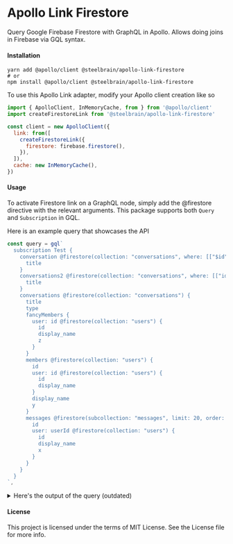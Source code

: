 # Apollo Link Firestore

Query Google Firebase Firestore with GraphQL in Apollo. Allows doing joins in Firebase via GQL syntax.

#### Installation

```
yarn add @apollo/client @steelbrain/apollo-link-firestore
# or
npm install @apollo/client @steelbrain/apollo-link-firestore
```

To use this Apollo Link adapter, modify your Apollo client creation like so

```js
import { ApolloClient, InMemoryCache, from } from '@apollo/client'
import createFirestoreLink from '@steelbrain/apollo-link-firestore'

const client = new ApolloClient({
  link: from([
    createFirestoreLink({
      firestore: firebase.firestore(),
    }),
  ]),
  cache: new InMemoryCache(),
})
```

#### Usage

To activate Firestore link on a GraphQL node, simply add the @firestore directive with the relevant arguments.
This package supports both `Query` and `Subscription` in GQL.

Here is an example query that showcases the API

```js
const query = gql`
  subscription Test {
    conversation @firestore(collection: "conversations", where: [["$id", "==", "NMI01qpXobQwd4HtKhgU"]]) {
      title
    }
    conversations2 @firestore(collection: "conversations", where: [["id", ">", 0]]) {
      title
    }
    conversations @firestore(collection: "conversations") {
      title
      type
      fancyMembers {
        user: id @firestore(collection: "users") {
          id
          display_name
          z
        }
      }
      members @firestore(collection: "users") {
        id
        user: id @firestore(collection: "users") {
          id
          display_name
        }
        display_name
        y
      }
      messages @firestore(subcollection: "messages", limit: 20, order: ["id", "desc"]) {
        id
        user: userId @firestore(collection: "users") {
          id
          display_name
          x
        }
      }
    }
  }
`,
```

<details>

<summary>Here's the output of the query (outdated)</summary>

```json
{
  "conversations2": [],
  "conversations": {
    "__type": "collection",
    "NMI01qpXobQwd4HtKhgU": {
      "fancyMessages": [{"id": 1}, {"id": 2}],
      "members": [1,2],
      "title": "Joe & Jane",
      "type": "group",
      "messages": {
        "__type": "collection",
        "uFBuo6CJu1knYqlzjzWl": {
          "userId": 3
        },
        "3PUKrbtpEGe14cmanKVy": {
          "userId": 2
        }
      }
    }
  },
  "users": {
    "2": {
      "display_name": "John Doe"
    }
  }
}
```

<details>
  <summary>Here is the database state used</summary>

```json
[
  {
    "title": "Drew & Anees",
    "type": "group",
    "__typename": "conversations",
    "members": [
      {
        "id": "2",
        "display_name": "Anees B",
        "y": null,
        "__typename": "users",
        "user": {
          "id": "2",
          "display_name": "Anees B",
          "__typename": "users"
        }
      },
      null
    ],
    "fancyMembers": [
      {
        "__typename": null,
        "user": {
          "id": "2",
          "display_name": "Anees B",
          "z": null,
          "__typename": "users"
        }
      },
      {
        "__typename": null,
        "user": null
      }
    ],
    "messages": [
      {
        "id": "3PUKrbtpEGe14cmanKVy",
        "__typename": "messages",
        "user": {
          "id": "2",
          "display_name": "Anees B",
          "x": null,
          "__typename": "users"
        }
      },
      {
        "id": "uFBuo6CJu1knYqlzjzWl",
        "__typename": "messages",
        "user": null
      }
    ]
  }
]
```
</details>

</details>


#### License

This project is licensed under the terms of MIT License. See the License file for more info.
